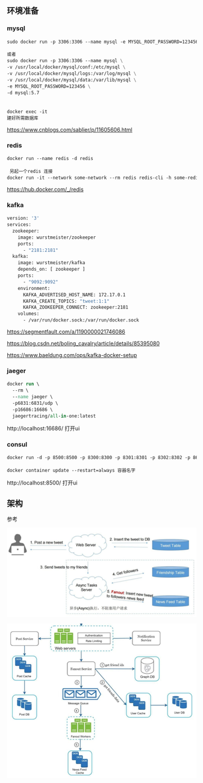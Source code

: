 ## 环境准备

### mysql

```dockerfile
sudo docker run -p 3306:3306 --name mysql -e MYSQL_ROOT_PASSWORD=123456 -d mysql:5.7

或者
sudo docker run -p 3306:3306 --name mysql \
-v /usr/local/docker/mysql/conf:/etc/mysql \
-v /usr/local/docker/mysql/logs:/var/log/mysql \
-v /usr/local/docker/mysql/data:/var/lib/mysql \
-e MYSQL_ROOT_PASSWORD=123456 \
-d mysql:5.7


docker exec -it 
建好所需数据库
```

https://www.cnblogs.com/sablier/p/11605606.html

### redis

```dockerfile
docker run --name redis -d redis

 另起一个redis 连接
docker run -it --network some-network --rm redis redis-cli -h some-redis
```

https://hub.docker.com/_/redis

### kafka

```dockerfile
version: '3'
services:
  zookeeper:
    image: wurstmeister/zookeeper
    ports:
      - "2181:2181"
  kafka:
    image: wurstmeister/kafka
    depends_on: [ zookeeper ]
    ports:
      - "9092:9092"
    environment:
      KAFKA_ADVERTISED_HOST_NAME: 172.17.0.1
      KAFKA_CREATE_TOPICS: "tweet:1:1"
      KAFKA_ZOOKEEPER_CONNECT: zookeeper:2181
    volumes:
      - /var/run/docker.sock:/var/run/docker.sock
```

https://segmentfault.com/a/1190000021746086

https://blog.csdn.net/boling_cavalry/article/details/85395080

https://www.baeldung.com/ops/kafka-docker-setup

### jaeger

```do
docker run \
  --rm \
  --name jaeger \
  -p6831:6831/udp \
  -p16686:16686 \
  jaegertracing/all-in-one:latest
```

http://localhost:16686/  打开ui

### consul

```dockerfile
docker run -d -p 8500:8500 -p 8300:8300 -p 8301:8301 -p 8302:8302 -p 8600:8600/udp  consul consul agent  -dev -client=0.0.0.0

docker container update --restart=always 容器名字
```

http://localhost:8500/ 打开ui

## 架构

参考

![](image/2.jpg)

![](image/1.jpg)

